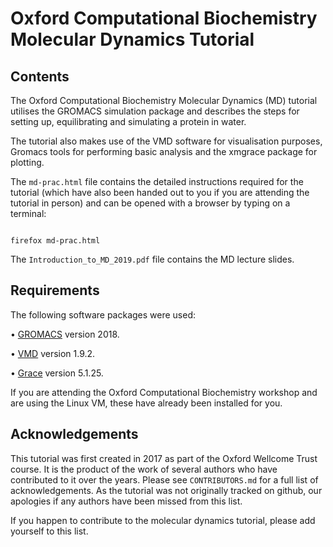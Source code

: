# Oxford Computational Biochemistry Molecular Dynamics Tutorial

## Contents

The Oxford Computational Biochemistry Molecular Dynamics (MD) tutorial utilises the GROMACS simulation package and describes the steps for setting up, equilibrating and simulating a protein in water. 

The tutorial also makes use of the VMD software for visualisation purposes, Gromacs tools for performing basic analysis and the xmgrace package for plotting.

The `md-prac.html` file contains the detailed instructions required for the tutorial (which have also been handed out to you if you are attending the tutorial in person) and can be opened with a browser by typing on a terminal:
```

firefox md-prac.html
```
The `Introduction_to_MD_2019.pdf` file contains the MD lecture slides.

## Requirements
The following software packages were used: 

   • [GROMACS](http://www.gromacs.org/) version 2018.
   
   • [VMD](https://www.ks.uiuc.edu/Research/vmd/) version 1.9.2.
   
   • [Grace](http://plasma-gate.weizmann.ac.il/Grace/doc/UsersGuide.html) version 5.1.25.

If you are attending the Oxford Computational Biochemistry workshop and are using the Linux VM, these have already been installed for you.

## Acknowledgements

This tutorial was first created in 2017 as part of the Oxford Wellcome Trust course. It is the product of the work of several authors who have contributed to it over the years. Please see `CONTRIBUTORS.md` for a full list of acknowledgements. As the tutorial was not originally tracked on github, our apologies if any authors have been missed from this list.

If you happen to contribute to the molecular dynamics tutorial, please add yourself to this list.
